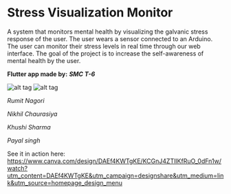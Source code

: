 Stress Visualization Monitor
=================
A system that monitors mental health by visualizing the galvanic stress response of the user. The user wears a sensor connected to an Arduino. The user can monitor their stress levels in real time through our web interface. The goal of the project is to increase the self-awareness of mental health by the user.


**Flutter app made by:**  ***SMC T-6***

![alt tag](https://github.com/nikk-16/mental_health/blob/master/Team_logo.png) 
![alt tag](https://raw.githubusercontent.com/adamgillfillan/mental_health_app/master/logo-mhv.png)


*Rumit Nagori*

*Nikhil Chaurasiya*

*Khushi Sharma*

*Payal singh*

See it in action here: 
https://www.canva.com/design/DAEf4KWTgKE/KCGnJ4ZTlIKfRuO_0dFn1w/watch?utm_content=DAEf4KWTgKE&utm_campaign=designshare&utm_medium=link&utm_source=homepage_design_menu


